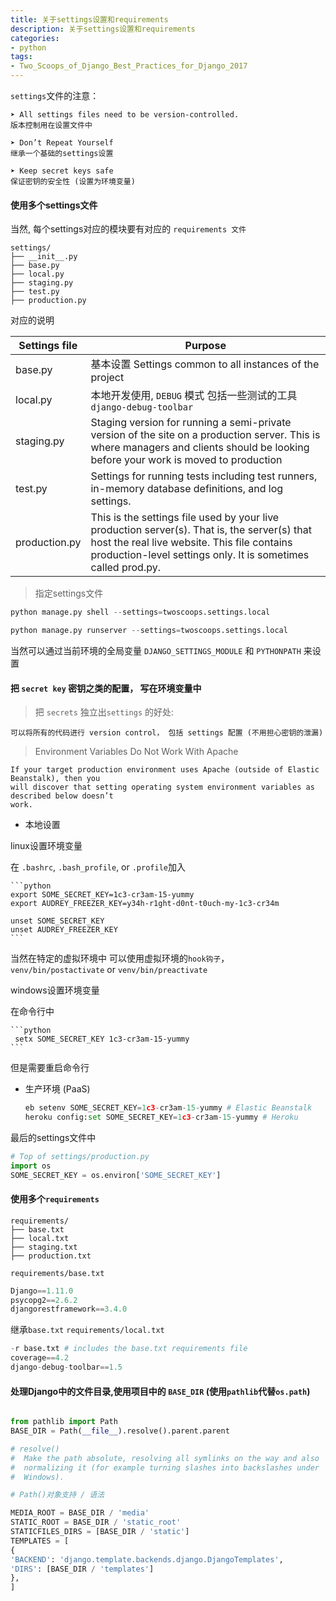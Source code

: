 ```yaml
---
title: 关于settings设置和requirements 
description: 关于settings设置和requirements 
categories:
- python
tags:
- Two_Scoops_of_Django_Best_Practices_for_Django_2017
---
```


`settings`文件的注意：
    
    
    ➤ All settings files need to be version-controlled.
    版本控制用在设置文件中
    
    ➤ Don’t Repeat Yourself
    继承一个基础的settings设置
    
    ➤ Keep secret keys safe
    保证密钥的安全性 (设置为环境变量)
  

####  使用多个settings文件 

当然, 每个settings对应的模块要有对应的 `requirements 文件`


    settings/
    ├── __init__.py
    ├── base.py
    ├── local.py
    ├── staging.py
    ├── test.py
    ├── production.py


对应的说明

| Settings file | Purpose | 
| --- | --- | 
| base.py | 基本设置 Settings common to all instances of the project | 
| local.py | 本地开发使用, `DEBUG` 模式 包括一些测试的工具 `django-debug-toolbar` | 
| staging.py | Staging version for running a semi-private version of the site on a production server. This is where managers and clients should be looking before your work is moved to production | 
| test.py | Settings for running tests including test runners, in-memory database definitions, and log settings. | 
| production.py | This is the settings file used by your live production server(s). That is, the server(s) that host the real live website. This file contains production-level settings only. It is sometimes called prod.py. | 

> 指定settings文件

```python
python manage.py shell --settings=twoscoops.settings.local

python manage.py runserver --settings=twoscoops.settings.local
```

当然可以通过当前环境的全局变量 `DJANGO_SETTINGS_MODULE` 和 `PYTHONPATH` 来设置


#### 把 `secret key` 密钥之类的配置， 写在环境变量中


> 把 `secrets` 独立出`settings` 的好处:
    
    可以将所有的代码进行 version control， 包括 settings 配置 (不用担心密钥的泄漏)
    



> Environment Variables Do Not Work With Apache
    
    If your target production environment uses Apache (outside of Elastic Beanstalk), then you
    will discover that setting operating system environment variables as described below doesn’t
    work. 


- 本地设置

linux设置环境变量

在 `.bashrc`, `.bash_profile`, or `.profile`加入
    
    
    ```python
    export SOME_SECRET_KEY=1c3-cr3am-15-yummy
    export AUDREY_FREEZER_KEY=y34h-r1ght-d0nt-t0uch-my-1c3-cr34m
    
    unset SOME_SECRET_KEY
    unset AUDREY_FREEZER_KEY
    ```

当然在特定的虚拟环境中 可以使用虚拟环境的`hook钩子`， `venv/bin/postactivate` or `venv/bin/preactivate`



windows设置环境变量

在命令行中 

    
    ```python
     setx SOME_SECRET_KEY 1c3-cr3am-15-yummy
    ```

但是需要重启命令行


- 生产环境 (PaaS)


    ```python
    eb setenv SOME_SECRET_KEY=1c3-cr3am-15-yummy # Elastic Beanstalk
    heroku config:set SOME_SECRET_KEY=1c3-cr3am-15-yummy # Heroku
    ```


最后的settings文件中

```python
# Top of settings/production.py
import os
SOME_SECRET_KEY = os.environ['SOME_SECRET_KEY']
```


#### 使用多个`requirements`

    
    requirements/
    ├── base.txt
    ├── local.txt
    ├── staging.txt
    ├── production.txt


`requirements/base.txt`
```python
Django==1.11.0
psycopg2==2.6.2
djangorestframework==3.4.0
```

继承`base.txt`
`requirements/local.txt`
```python
-r base.txt # includes the base.txt requirements file
coverage==4.2
django-debug-toolbar==1.5
```


#### 处理Django中的文件目录,使用项目中的 `BASE_DIR` (使用`pathlib`代替`os.path`)



```python

from pathlib import Path
BASE_DIR = Path(__file__).resolve().parent.parent

# resolve()
#  Make the path absolute, resolving all symlinks on the way and also
#  normalizing it (for example turning slashes into backslashes under
#  Windows).

# Path()对象支持 / 语法

MEDIA_ROOT = BASE_DIR / 'media'
STATIC_ROOT = BASE_DIR / 'static_root'
STATICFILES_DIRS = [BASE_DIR / 'static']
TEMPLATES = [
{
'BACKEND': 'django.template.backends.django.DjangoTemplates',
'DIRS': [BASE_DIR / 'templates']
},
]

```

